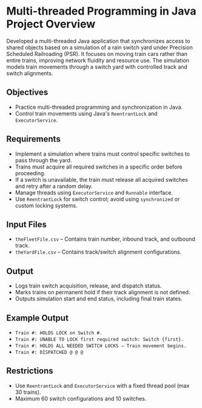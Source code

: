 # Multi-threaded Programming in Java Project Overview
Developed a multi-threaded Java application that synchronizes access to shared objects based on a simulation of a rain switch yard under Precision Scheduled Railroading (PSR). It focuses on moving train cars rather than entire trains, improving network fluidity and resource use. The simulation models train movements through a switch yard with controlled track and switch alignments.

## Objectives
- Practice multi-threaded programming and synchronization in Java.
- Control train movements using Java's `ReentrantLock` and `ExecutorService`.

## Requirements
- Implement a simulation where trains must control specific switches to pass through the yard.
- Trains must acquire all required switches in a specific order before proceeding.
- If a switch is unavailable, the train must release all acquired switches and retry after a random delay.
- Manage threads using `ExecutorService` and `Runnable` interface.
- Use `ReentrantLock` for switch control; avoid using `synchronized` or custom locking systems.

## Input Files
- `theFleetFile.csv` – Contains train number, inbound track, and outbound track.
- `theYardFile.csv` – Contains track/switch alignment configurations.

## Output
- Logs train switch acquisition, release, and dispatch status.
- Marks trains on permanent hold if their track alignment is not defined.
- Outputs simulation start and end status, including final train states.

## Example Output
- `Train #: HOLDS LOCK on Switch #.`
- `Train #: UNABLE TO LOCK first required switch: Switch {first}.`
- `Train #: HOLDS ALL NEEDED SWITCH LOCKS – Train movement begins.`
- `Train #: DISPATCHED @ @ @`

## Restrictions
- Use `ReentrantLock` and `ExecutorService` with a fixed thread pool (max 30 trains).
- Maximum 60 switch configurations and 10 switches.
